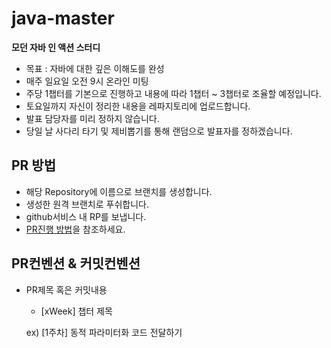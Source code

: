 # java-master

**모던 자바 인 액션 스터디**
- 목표 : 자바에 대한 깊은 이해도를 완성
- 매주 일요일 오전 9시 온라인 미팅
- 주당 1챕터를 기본으로 진행하고 내용에 따라 1챕터 ~ 3챕터로 조율할 예정입니다.
- 토요일까지 자신이 정리한 내용을 레파지토리에 업로드합니다.
- 발표 담당자를 미리 정하지 않습니다.
- 당일 날 사다리 타기 및 제비뽑기를 통해 랜덤으로 발표자를 정하겠습니다.

## **PR 방법**

- 해당 Repository에 이름으로 브랜치를 생성합니다.
- 생성한 원격 브랜치로 푸쉬합니다.
- github서비스 내 RP를 보냅니다.
- [PR진행 방법](https://github.com/woowacourse/woowacourse-docs/tree/main/precourse)을 참조하세요.

## **PR컨벤션** & 커밋컨벤션 

- PR제목 혹은 커밋내용
  - [xWeek] 챕터 제목

  ex) [1주차] 동적 파라미터화 코드 전달하기


